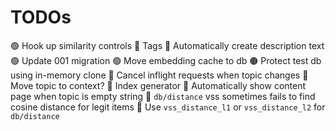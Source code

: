
# TODOs

🟢 Hook up similarity controls
🔴 Tags
🔴 Automatically create description text
🟢 Update 001 migration
🟢 Move embedding cache to db
  🟤 Protect test db using in-memory clone
🔴 Cancel inflight requests when topic changes
🔴 Move topic to context?
🔴 Index generator
  🔴 Automatically show content page when topic is empty string
🔴 `db/distance` vss sometimes fails to find cosine distance for legit items
  🔴 Use `vss_distance_l1` or `vss_distance_l2` for `db/distance`


